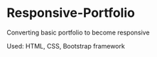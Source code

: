 # Responsive-Portfolio
Converting basic portfolio to become responsive

Used: HTML, CSS, Bootstrap framework
